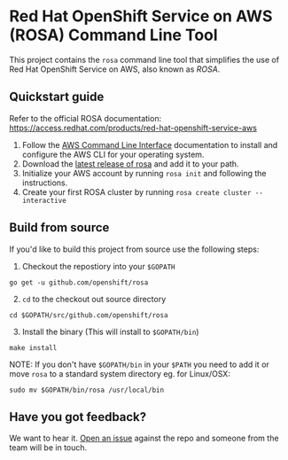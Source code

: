 # Red Hat OpenShift Service on AWS (ROSA) Command Line Tool

This project contains the `rosa` command line tool that simplifies the use of Red Hat OpenShift Service on AWS, also known as _ROSA_.

## Quickstart guide

Refer to the official ROSA documentation: https://access.redhat.com/products/red-hat-openshift-service-aws

1. Follow the [AWS Command Line Interface](https://aws.amazon.com/cli/) documentation to install and configure the AWS CLI for your operating system.
2. Download the [latest release of rosa](https://github.com/openshift/rosa/releases/latest) and add it to your path.
3. Initialize your AWS account by running `rosa init` and following the instructions.
4. Create your first ROSA cluster by running `rosa create cluster --interactive`

## Build from source

If you'd like to build this project from source use the following steps:

1. Checkout the repostiory into your `$GOPATH`

```
go get -u github.com/openshift/rosa
```

2. `cd` to the checkout out source directory

```
cd $GOPATH/src/github.com/openshift/rosa
```

3. Install the binary (This will install to `$GOPATH/bin`)

```
make install
```

NOTE: If you don't have `$GOPATH/bin` in your `$PATH` you need to add it or move `rosa` to a standard system directory eg. for Linux/OSX:

```
sudo mv $GOPATH/bin/rosa /usr/local/bin
```

## Have you got feedback?

We want to hear it. [Open an issue](https://github.com/openshift/rosa/issues/new) against the repo and someone from the team will be in touch.
